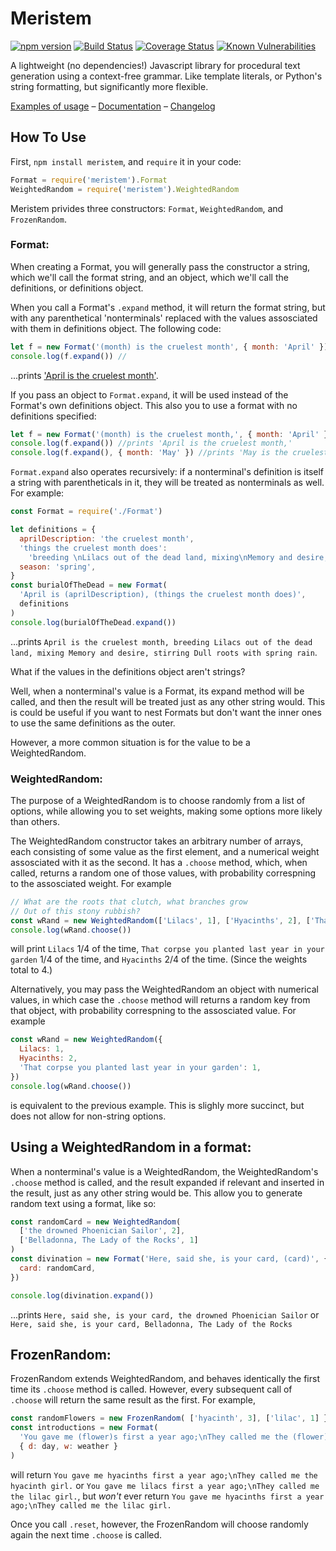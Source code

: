 Meristem
======
[![npm version](http://img.shields.io/npm/v/meristem.svg?style=flat)](https://npmjs.org/package/meristem "View this project on npm")
[![Build Status](https://travis-ci.org/ForrestWeiswolf/Meristem.svg?branch=master)](https://travis-ci.org/ForrestWeiswolf/Meristem)
[![Coverage Status](https://coveralls.io/repos/github/ForrestWeiswolf/Meristem/badge.svg?branch=master)](https://coveralls.io/github/ForrestWeiswolf/Meristem?branch=continuous-integration)
[![Known Vulnerabilities](https://snyk.io/test/github/ForrestWeiswolf/Meristem/badge.svg?targetFile=package.json)](https://snyk.io/test/github/ForrestWeiswolf/Meristem?targetFile=package.json)

A lightweight (no dependencies!) Javascript library for procedural text generation using a context-free grammar. Like template literals, or Python's string formatting, but significantly more flexible.

[Examples of usage](https://github.com/ForrestWeiswolf/Meristem-examples)
– [Documentation](https://forrestweiswolf.github.io/Meristem/) – [Changelog](https://github.com/ForrestWeiswolf/Meristem/blob/master/CHANGELOG.md)

## How To Use

First, `npm install meristem`, and `require` it in your code:

```javascript
Format = require('meristem').Format
WeightedRandom = require('meristem').WeightedRandom
```

Meristem privides three constructors: `Format`, `WeightedRandom`, and `FrozenRandom`.

### Format:

When creating a Format, you will generally pass the constructor a string, which we'll call the format string, and an object, which we'll call the definitions, or definitions object.

When you call a Format's `.expand` method, it will return the format string, but with any parenthetical 'nonterminals' replaced with the values assosciated with them in definitions object. The following code:

```javascript
let f = new Format('(month) is the cruelest month', { month: 'April' })
console.log(f.expand()) //
```
...prints ['April is the cruelest month'](https://en.wikipedia.org/wiki/The_Waste_Land).

If you pass an object to `Format.expand`, it will be used instead of the Format's own definitions object. This also you to use a format with no definitions specified:

```javascript
let f = new Format('(month) is the cruelest month,', { month: 'April' })
console.log(f.expand()) //prints 'April is the cruelest month,'
console.log(f.expand(), { month: 'May' }) //prints 'May is the cruelest month,'
```

`Format.expand` also operates recursively: if a nonterminal's definition is itself a string with parentheticals in it, they will be treated as nonterminals as well. For example:

```javascript
const Format = require('./Format')

let definitions = {
  aprilDescription: 'the cruelest month',
  'things the cruelest month does':
    'breeding \nLilacs out of the dead land, mixing\nMemory and desire, stirring\nDull roots with (season) rain',
  season: 'spring',
}
const burialOfTheDead = new Format(
  'April is (aprilDescription), (things the cruelest month does)',
  definitions
)
console.log(burialOfTheDead.expand())
```
...prints
`April is the cruelest month, breeding
Lilacs out of the dead land, mixing
Memory and desire, stirring
Dull roots with spring rain`.


What if the values in the definitions object aren't strings?

Well, when a nonterminal's value is a Format, its expand method will be called, and then the result will be treated just as any other string would. This is could be useful if you want to nest Formats but don't want the inner ones to use the same definitions as the outer.

However, a more common situation is for the value to be a WeightedRandom.

### WeightedRandom:

The purpose of a WeightedRandom is to choose randomly from a list of options, while allowing you to set weights, making some options more likely than others.

The WeightedRandom constructor takes an arbitrary number of arrays, each consisting of some value as the first element, and a numerical weight assosciated with it as the second. It has a `.choose` method, which, when called, returns a random one of those values, with probability correspning to the assosciated weight. For example

```javascript
// What are the roots that clutch, what branches grow
// Out of this stony rubbish?
const wRand = new WeightedRandom(['Lilacs', 1], ['Hyacinths', 2], ['That corpse you planted last year in your garden', 1]})
console.log(wRand.choose())
```

will print `Lilacs` 1/4 of the time, `That corpse you planted last year in your garden` 1/4 of the time, and `Hyacinths` 2/4 of the time. (Since the weights total to 4.)

Alternatively, you may pass the WeightedRandom an object with numerical values, in which case the `.choose` method will returns a random key from that object, with probability correspning to the assosciated value. For example

```javascript
const wRand = new WeightedRandom({
  Lilacs: 1,
  Hyacinths: 2,
  'That corpse you planted last year in your garden': 1,
})
console.log(wRand.choose())
```

is equivalent to the previous example. This is slighly more succinct, but does not allow for non-string options.

## Using a WeightedRandom in a format:

When a nonterminal's value is a WeightedRandom, the WeightedRandom's `.choose` method is called, and the result expanded if relevant and inserted in the result, just as any other string would be. This allow you to generate random text using a format, like so:

```javascript
const randomCard = new WeightedRandom(
  ['the drowned Phoenician Sailor', 2],
  ['Belladonna, The Lady of the Rocks', 1]
)
const divination = new Format('Here, said she, is your card, (card)', {
  card: randomCard,
})

console.log(divination.expand())
```
...prints `Here, said she, is your card, the drowned Phoenician Sailor` or `Here, said she, is your card, Belladonna, The Lady of the Rocks`

## FrozenRandom:

FrozenRandom extends WeightedRandom, and behaves identically the first time its `.choose` method is called. However, every subsequent call of `.choose` will return the same result as the first. For example,

```javascript
const randomFlowers = new FrozenRandom( ['hyacinth', 3], ['lilac', 1] })
const introductions = new Format(
  'You gave me (flower)s first a year ago;\nThey called me the (flower) girl.',
  { d: day, w: weather }
)
```

will return `You gave me hyacinths first a year ago;\nThey called me the hyacinth girl.` or `You gave me lilacs first a year ago;\nThey called me the lilac girl.`, but _won't_ ever return `You gave me hyacinths first a year ago;\nThey called me the lilac girl.`

Once you call `.reset`, however, the FrozenRandom will choose randomly again the next time `.choose` is called.

